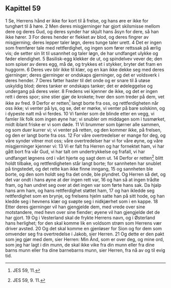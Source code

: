 ## Kapittel 59

1 Se, Herrens hånd er ikke for kort til å frelse, og hans øre er ikke for tunghørt til å høre.
2 Men deres misgjerninger har gjort skilsmisse mellom dere og deres Gud, og deres synder har skjult hans åsyn for dere, så han ikke hører.
3 For deres hender er flekket av blod, og deres fingrer av misgjerning; deres lepper taler løgn, deres tunge taler urett.
4 Det er ingen som fremfører tale med rettferdighet, og ingen som fører rettssak på ærlig vis; de setter sin lit til usannhet og taler løgn, de har undfanget ulykke og føder elendighet.
5 Basilisk-egg klekker de ut, og spindelvev vever de; den som spiser av deres egg, må dø, og trykkes et i stykker, bryter det fram en huggorm.
6 Deres vev blir ikke til klær, og en kan ikke dekke seg med deres gjerninger; deres gjerninger er ondskaps gjerninger, og det er voldsverk i deres hender.
7 Deres føtter haster til det onde og er snare til å utøse uskyldig blod; deres tanker er ondskaps tanker; det er ødeleggelse og undergang på deres veier.
8 Fredens vei kjenner de ikke, og det er ingen rett i deres spor; sine stier gjør de krokete; hver den som treder på dem, vet ikke av fred.
9 Derfor er retten[^1] langt borte fra oss, og rettferdigheten når oss ikke; vi venter på lys, og se, det er mørke, vi venter på bare solskinn, og i dypeste natt må vi ferdes.
10 Vi famler som de blinde etter en vegg, vi famler lik folk som ingen øyne har; vi snubler om middagen som i tusmørket, midt iblant friske er vi som døde.
11 Vi brummer som bjørner alle sammen, og som duer kurrer vi; vi venter på retten, og den kommer ikke, på frelsen, og den er langt borte fra oss.
12 For våre overtredelser er mange for deg, og våre synder vitner mot oss; våre overtredelser har vi for våre øyne, og våre misgjerninger kjenner vi:
13 Vi er falt fra Herren og har fornektet ham, vi har gått bort fra vår Gud, vi har talt om undertrykkelse og frafall, vi har undfanget løgnens ord i vårt hjerte og sagt dem ut.
14 Derfor er retten[^2] blitt holdt tilbake, og rettferdigheten står langt borte; for sannheten har snublet på tingstedet, og det rette kan ikke finne inngang,
15 og sannheten ble borte, og den som holdt seg fra det onde, ble plyndret. Og Herren så det, og det var ondt i hans øyne at der ingen rett var,
16 og han så at ingen trådte fram, og han undret seg over at det ingen var som førte hans sak. Da hjalp hans arm ham, og hans rettferdighet støttet ham,
17 og han ikledde seg rettferdighet som en brynje, og frelsens hjelm satte han på sitt hode, og han kledde seg i hevnens klær og svøpte seg i nidkjærhet som i en kappe.
18 Etter deres gjerninger vil han gjengjelde dem, med vrede over sine motstandere, med hevn over sine fiender; øyene vil han gjengjelde det de har gjort.
19 Og i Vesterland skal de frykte Herrens navn, og i Østerland hans herlighet; for den skal komme lik en voldsom strøm som Herrens vær driver avsted.
20 Og det skal komme en gjenløser for Sion og for dem som omvender seg fra overtredelse i Jakob, sier Herren.
21 Og dette er den pakt som jeg gjør med dem, sier Herren: Min Ånd, som er over deg, og mine ord, som jeg har lagt i din munn, de skal ikke vike fra din munn eller fra dine barns munn eller fra dine barnebarns munn, sier Herren, fra nå av og til evig tid.

[^1]:  JES 59, 11.
[^2]:  JES 59, 9. 11.
